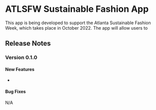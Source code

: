 # ATLSFW Sustainable Fashion App 

This app is being developed to support the Atlanta Sustainable Fashion Week, which takes place in October 2022. The app will allow users to 

## Release Notes 

### Version 0.1.0

#### New Features 
* 
#### Bug Fixes 
N/A
